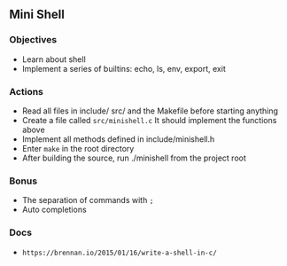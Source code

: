 ## Mini Shell

### Objectives
* Learn about shell
* Implement a series of builtins: echo, ls, env, export, exit

### Actions
* Read all files in include/ src/ and the Makefile before starting anything
* Create a file called `src/minishell.c` It should implement the functions above
* Implement all methods defined in include/minishell.h
* Enter `make` in the root directory
* After building the source, run ./minishell from the project root

### Bonus
* The separation of commands with `;`
* Auto completions

### Docs
* `https://brennan.io/2015/01/16/write-a-shell-in-c/`

